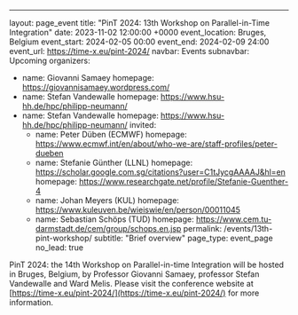 ---
layout: page_event
title: "PinT 2024: 13th Workshop on Parallel-in-Time Integration"
date: 2023-11-02 12:00:00 +0000
event_location: Bruges, Belgium
event_start: 2024-02-05 00:00
event_end: 2024-02-09 24:00
event_url: https://time-x.eu/pint-2024/
navbar: Events
subnavbar: Upcoming
organizers:
  - name: Giovanni Samaey
    homepage: https://giovannisamaey.wordpress.com/
  - name: Stefan Vandewalle
    homepage: https://www.hsu-hh.de/hpc/philipp-neumann/
- name: Stefan Vandewalle
    homepage: https://www.hsu-hh.de/hpc/philipp-neumann/
invited:
  - name: Peter Düben (ECMWF)
    homepage: https://www.ecmwf.int/en/about/who-we-are/staff-profiles/peter-dueben
  - name: Stefanie Günther (LLNL)
    homepage: https://scholar.google.com.sg/citations?user=C1tJycgAAAAJ&hl=en
    homepage: https://www.researchgate.net/profile/Stefanie-Guenther-4
  - name: Johan Meyers (KUL)
    homepage: https://www.kuleuven.be/wieiswie/en/person/00011045
  - name: Sebastian Schöps (TUD)
    homepage: https://www.cem.tu-darmstadt.de/cem/group/schops.en.jsp
permalink: /events/13th-pint-workshop/
subtitle: "Brief overview"
page_type: event_page
no_lead: true

PinT 2024: the 14th Workshop on Parallel-in-time Integration will be hosted in Bruges, Belgium, by Professor Giovanni Samaey, professor Stefan Vandewalle and Ward Melis.
Please visit the conference website at  [https://time-x.eu/pint-2024/](https://time-x.eu/pint-2024/)
for more information.
